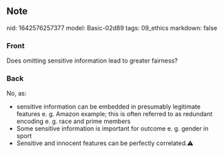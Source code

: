 ## Note
nid: 1642576257377
model: Basic-02d89
tags: 09_ethics
markdown: false

### Front
Does omitting sensitive information lead to greater fairness?

### Back
No, as:
<ul>
  <li>sensitive information can be embedded in presumably
  legitimate features e. g. Amazon example; this is often referred
  to as redundant encoding e. g. race and prime members
  <li>Some sensitive information is important for outcome e. g.
  gender in sport
  <li>Sensitive and innocent features can be perfectly
  correlated.⚠️
</ul>
